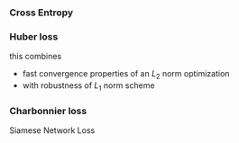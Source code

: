 ### Cross Entropy

### Huber loss
this combines 
- fast convergence properties of an $L_2$ norm optimization 
- with robustness of $L_{1}$ norm scheme

### Charbonnier loss


Siamese Network Loss